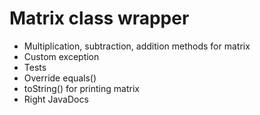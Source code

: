 # Matrix class wrapper
* Multiplication, subtraction, addition methods for matrix
* Custom exception
* Tests
* Override equals()
* toString() for printing matrix
* Right JavaDocs